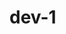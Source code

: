# dev-1
<?php      
    include('connection.php');  
    $username = $_POST['user'];  
    $password = $_POST['pass'];  
      
        //to prevent from mysqli injection  
        $username = stripcslashes($username);  
        $password = stripcslashes($password);  
        $username = mysqli_real_escape_string($con, $username);  
        $password = mysqli_real_escape_string($con, $password);  
      
        $sql = "select *from login where username = '$username' and password = '$password'";  
